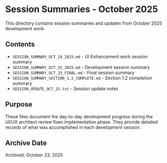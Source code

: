 # Session Summaries - October 2025

This directory contains session summaries and updates from October 2025 development work.

## Contents

- `SESSION_SUMMARY_OCT_24_2025.md` - UI Enhancement work session summary
- `SESSION_SUMMARY_OCT_25_2025.md` - Development session summary
- `SESSION_SUMMARY_OCT_25_FINAL.md` - Final session summary
- `SESSION_SUMMARY_SECTION_1.2_COMPLETE.md` - Section 1.2 completion summary
- `SESSION_UPDATE_OCT_25.txt` - Session update notes

## Purpose

These files document the day-to-day development progress during the UI/UX architect review fixes implementation phase. They provide detailed records of what was accomplished in each development session.

## Archive Date

Archived: October 23, 2025
